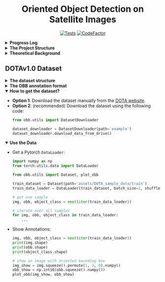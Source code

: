 <h1 align="center">Oriented Object Detection on Satellite Images</h1>

<div align="center">

[![Tests](https://github.com/Lin-Sinorodin/OrientedBoundingBox/actions/workflows/tests.yaml/badge.svg)](https://github.com/Lin-Sinorodin/OrientedBoundingBox/actions/workflows/tests.yaml)
[![CodeFactor](https://www.codefactor.io/repository/github/lin-sinorodin/OrientedBoundingBox/badge)](https://www.codefactor.io/repository/github/lin-sinorodin/OrientedBoundingBox)

</div>


<details>
  <summary><b> Progress Log </b></summary>
  
* 17/10/2021 (Lin): Write script for downloading DODAv1.0 dataset.
* 18/10/2021 (Lin): Create a Pytorch `Dataset` and `DataLoader` for DOTA dataset.
* 18/10/2021 (Lin): Add sample data and obb visualization for the data.
* 21/10/2021 (Lin): Add YOLOv5 for Backbone and Neck feature extraction.
* 22/10/2021 (Lin): Add code for 2d Gaussian for rotated bbox.
* 22/10/2021 (Lin): Implement OLA from _'A General Gaussian Heatmap Labeling for Arbitrary-Oriented Object Detection'_ paper.
* 20/11/2021 (Lin): Implement custom _Feature Map_ (backbone+neck based on YOLOv5 and TPH-YOLOv5).
* 25/11/2021 (Lin): Refactor the backbone code
* 28/11/2021 (Lin): Add theoretical background to README
* 28/11/2021 (Lin): Implement offset initialization for RepPoints paper
* 10/12/2021 (Lin): Implement head architecture for RepPoints paper
* 10/12/2021 (Lin): Add automatic testing with GitHub actions
* 14/12/2021 (Matan): Add convex hull and minimum bounding rectangle functionality

</details>


<details>
  <summary><b> The Project Structure </b></summary>
  
```
└─ OrientedBoundingBox
   ├─ assets
   ├─ DOTA_sample_data
   │  ├─ train
   │  │  ├─ images
   │  │  └─ labelTxt
   │  └─ val
   │     ├─ images
   │     └─ labelTxt
   ├─ src
   │  ├─ model
   │  │  ├─ common.py
   │  │  ├─ dataset.py
   │  │  ├─ feature_map.py
   │  │  ├─ gghl.py
   │  │  └─ yolov5.py
   │  └─ utils
   │     ├─ data.py
   │     ├─ gaussian.py
   │     └─ visualize.py
   ├─ pyproject.toml
   ├─ README.md
   ├─ requirements.txt
   ├─ setup.cfg
   └─ setup.py
```
</details>


<details>
  <summary><b> Theoretical Background </b></summary>

| Paper 	| Implementation  	| About 	|
|------	    |:----------------: |---------	|
| [ReDet: A Rotation-equivariant Detector for Aerial Object Detection](https://arxiv.org/abs/2103.07733) | [Official](https://github.com/csuhan/ReDet) | |
| [RepPoints: Point Set Representation for Object Detection](https://arxiv.org/abs/1904.11490) | [Official](https://github.com/microsoft/RepPoints) | |
| [Oriented RepPoints for Aerial Object Detection](https://arxiv.org/abs/2105.11111) | [Official](https://github.com/LiWentomng/OrientedRepPoints), [w. Swin Transformer](https://github.com/hukaixuan19970627/OrientedRepPoints_DOTA) | |
| [FCOSR: A Simple Anchor-free Rotated Detector for Aerial Object Detection](https://arxiv.org/abs/2111.10780) | [Official](https://github.com/lzh420202/fcosr) | |
| [A General Gaussian Heatmap Labeling for Arbitrary-Oriented Object Detection](https://arxiv.org/abs/2109.12848) | [Official](https://github.com/Shank2358/GGHL) | |
| [Learning High-Precision Bounding Box for Rotated Object Detection via Kullback-Leibler Divergence](https://arxiv.org/abs/2106.01883) | [Official](https://github.com/yangxue0827/RotationDetection) | |
| [Boosting object detection performance through ensembling on satellite imagery](https://medium.com/earthcube-stories/boosting-object-detection-performance-through-ensembling-on-satellite-imagery-949e891dfb28) | | |

</details>

## DOTAv1.0 Dataset

<details>
  <summary><b> The dataset structure </b></summary>
  
```
└─ DOTAv1
   ├─ train
   │  ├─ images
   │  │  ├─ file1.png
   │  │  └─ file2.png
   │  └─ labelTxt
   │     ├─ file1.txt
   │     └─ file2.txt
   └─ val
      ├─ images
      │  ├─ file3.png
      │  └─ file4.png
      └─ labelTxt
         ├─ file3.txt
         └─ file4.txt
```
</details>

<details>
  <summary><b> The OBB annotation format </b></summary>
  
```
x1, y1, x2, y2, x3, y3, x4, y4, category, difficult
x1, y1, x2, y2, x3, y3, x4, y4, category, difficult
...
```
</details>

<details open>
  <summary><b> How to get the dataset? </b></summary>

* __Option 1__: Download the dataset manually from the [DOTA website](https://captain-whu.github.io/DOTA/dataset.html).
* __Option 2__: (recommended) Download the dataset using the following code:
    ```python
    from obb.utils import DatasetDownloader
    
    dataset_downloader = DatasetDownloader(path='example')
    dataset_downloader.download_data_from_drive()
    ```

</details>

<details open>
  <summary><b> Use the Data </b></summary>

* Get a Pytorch `DataLoader`:
    ```python
    import numpy as np
    from torch.utils.data import DataLoader
  
    from obb.utils import Dataset, plot_obb
    
    train_dataset = Dataset(path='assets/DOTA_sample_data/train')
    train_data_loader = DataLoader(train_dataset, batch_size=1, shuffle=False)
  
    # get one sample
    img, obb, object_class = next(iter(train_data_loader))
  
    # iterate over all samples
    for img, obb, object_class in train_data_loader:
        ...

    ```

* Show Annotations:
    ```python
    img, obb, object_class = next(iter(train_data_loader))
    print(img.shape)
    print(obb.shape)
    print(object_class.shape)
    
    # show an image with oriented bounding box
    img_show = img.squeeze().permute(1, 2, 0).numpy()
    obb_show = np.int16(obb.squeeze().numpy())
    plot_obb(img_show, obb_show)
    ```

</details>
